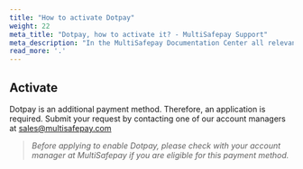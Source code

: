 ```yaml
---
title: "How to activate Dotpay"
weight: 22
meta_title: "Dotpay, how to activate it? - MultiSafepay Support"
meta_description: "In the MultiSafepay Documentation Center all relevant information regarding our Plugins and API. As well as Support pages for Payment Method, Tools and General Questions. You can also find the contact details of our Support Team and Integration Team."
read_more: '.'
---
```

## Activate
Dotpay is an additional payment method. Therefore, an application is required. Submit your request by contacting one of our account managers at <sales@multisafepay.com>

>_Before applying to enable Dotpay, please check with your account manager at MultiSafepay if you are eligible for this payment method._
